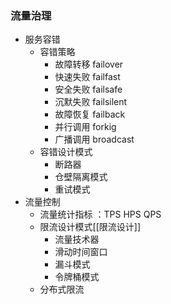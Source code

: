 ### 流量治理

- 服务容错
	- 容错策略
		- 故障转移 failover
		- 快速失败 failfast
		- 安全失败 failsafe
		- 沉默失败 failsilent
		- 故障恢复 failback
		- 并行调用 forkig
		- 广播调用 broadcast
	- 容错设计模式 
		- 断路器
		- 仓壁隔离模式
		- 重试模式
- 流量控制
	- 流量统计指标 ：TPS  HPS  QPS
	- 限流设计模式[[限流设计]]
		- 流量技术器
		- 滑动时间窗口
		- 漏斗模式
		- 令牌桶模式
	- 分布式限流